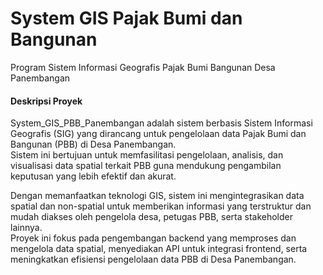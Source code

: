 # System GIS Pajak Bumi dan Bangunan
Program Sistem Informasi Geografis Pajak Bumi Bangunan Desa Panembangan

#### **Deskripsi Proyek**  
System_GIS_PBB_Panembangan adalah sistem berbasis Sistem Informasi Geografis (SIG) yang dirancang untuk pengelolaan data Pajak Bumi dan Bangunan (PBB) di Desa Panembangan.  
Sistem ini bertujuan untuk memfasilitasi pengelolaan, analisis, dan visualisasi data spatial terkait PBB guna mendukung pengambilan keputusan yang lebih efektif dan akurat.  

Dengan memanfaatkan teknologi GIS, sistem ini mengintegrasikan data spatial dan non-spatial untuk memberikan informasi yang terstruktur dan mudah diakses oleh pengelola desa, petugas PBB, serta stakeholder lainnya.  
Proyek ini fokus pada pengembangan backend yang memproses dan mengelola data spatial, menyediakan API untuk integrasi frontend, serta meningkatkan efisiensi pengelolaan data PBB di Desa Panembangan.
